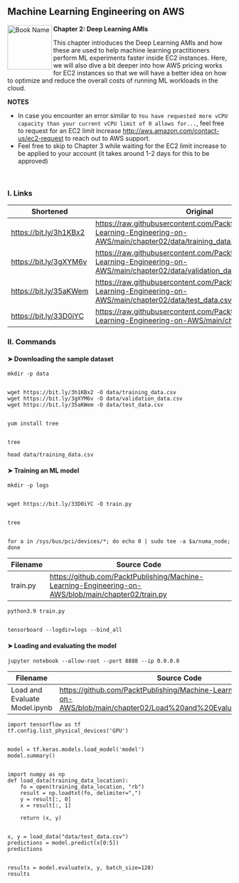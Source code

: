 ## Machine Learning Engineering on AWS

<a href="https://www.packtpub.com/product/machine-learning-engineering-on-aws/9781803247595"><img src="https://static.packt-cdn.com/products/9781803247595/cover/smaller" alt="Book Name" height="100px" align="left"></a>

**Chapter 2: Deep Learning AMIs** 

This chapter introduces the Deep Learning AMIs and how these are used to help machine learning practitioners perform ML experiments faster inside EC2 instances. Here, we will also dive a bit deeper into how AWS pricing works for EC2 instances so that we will have a better idea on how to optimize and reduce the overall costs of running ML workloads in the cloud.

**NOTES** 
- In case you encounter an error similar to `You have requested more vCPU capacity than your current vCPU limit of 0 allows for...`, feel free to request for an EC2 limit increase http://aws.amazon.com/contact-us/ec2-request to reach out to AWS support.
- Feel free to skip to Chapter 3 while waiting for the EC2 limit increase to be applied to your account (it takes around 1-2 days for this to be approved)

<br />

### I. Links

| Shortened              | Original                                                                                                                      |
|------------------------|-------------------------------------------------------------------------------------------------------------------------------|
| https://bit.ly/3h1KBx2 | https://raw.githubusercontent.com/PacktPublishing/Machine-Learning-Engineering-on-AWS/main/chapter02/data/training_data.csv   |
| https://bit.ly/3gXYM6v | https://raw.githubusercontent.com/PacktPublishing/Machine-Learning-Engineering-on-AWS/main/chapter02/data/validation_data.csv |
| https://bit.ly/35aKWem | https://raw.githubusercontent.com/PacktPublishing/Machine-Learning-Engineering-on-AWS/main/chapter02/data/test_data.csv       |
| https://bit.ly/33D0iYC | https://raw.githubusercontent.com/PacktPublishing/Machine-Learning-Engineering-on-AWS/main/chapter02/train.py                 |

### II. Commands

#### ➤ Downloading the sample dataset

```
mkdir -p data


wget https://bit.ly/3h1KBx2 -O data/training_data.csv 
wget https://bit.ly/3gXYM6v -O data/validation_data.csv 
wget https://bit.ly/35aKWem -O data/test_data.csv


yum install tree


tree

head data/training_data.csv
```

#### ➤ Training an ML model

```
mkdir -p logs


wget https://bit.ly/33D0iYC -O train.py


tree


for a in /sys/bus/pci/devices/*; do echo 0 | sudo tee -a $a/numa_node; done
```

| Filename | Source Code                                                                                         |
|----------|-----------------------------------------------------------------------------------------------------|
| train.py | https://github.com/PacktPublishing/Machine-Learning-Engineering-on-AWS/blob/main/chapter02/train.py |

```
python3.9 train.py


tensorboard --logdir=logs --bind_all
```

#### ➤ Loading and evaluating the model

```
jupyter notebook --allow-root --port 8888 --ip 0.0.0.0
```

| Filename                      | Source Code                                                                                                                    |
|-------------------------------|--------------------------------------------------------------------------------------------------------------------------------|
| Load and Evaluate Model.ipynb | https://github.com/PacktPublishing/Machine-Learning-Engineering-on-AWS/blob/main/chapter02/Load%20and%20Evaluate%20Model.ipynb |

```
import tensorflow as tf 
tf.config.list_physical_devices('GPU')


model = tf.keras.models.load_model('model')
model.summary()


import numpy as np
def load_data(training_data_location):
    fo = open(training_data_location, "rb") 
    result = np.loadtxt(fo, delimiter=",")
    y = result[:, 0] 
    x = result[:, 1]
    
    return (x, y)
    
    
x, y = load_data("data/test_data.csv")
predictions = model.predict(x[0:5])
predictions


results = model.evaluate(x, y, batch_size=128)
results
```
